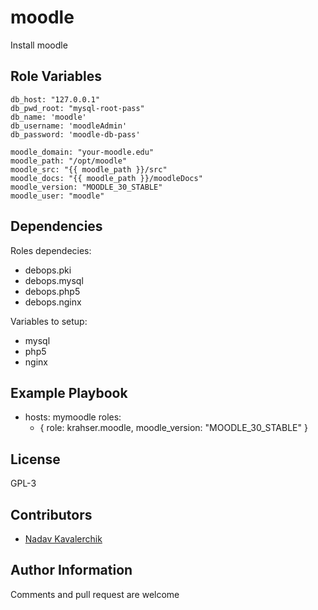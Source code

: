 moodle
=========

Install moodle

Role Variables
--------------

    db_host: "127.0.0.1"
    db_pwd_root: "mysql-root-pass"
    db_name: 'moodle'
    db_username: 'moodleAdmin'
    db_password: 'moodle-db-pass'

    moodle_domain: "your-moodle.edu"
    moodle_path: "/opt/moodle"
    moodle_src: "{{ moodle_path }}/src"
    moodle_docs: "{{ moodle_path }}/moodleDocs"
    moodle_version: "MOODLE_30_STABLE"
    moodle_user: "moodle"

Dependencies
------------

Roles dependecies:
- debops.pki
- debops.mysql
- debops.php5
- debops.nginx

Variables to setup:

- mysql
- php5
- nginx

Example Playbook
----------------

- hosts: mymoodle
  roles:
  - { role: krahser.moodle, moodle_version: "MOODLE_30_STABLE" }


License
-------

GPL-3

Contributors
------------

- [Nadav Kavalerchik](https://github.com/nadavkav)

Author Information
------------------

Comments and pull request are welcome

